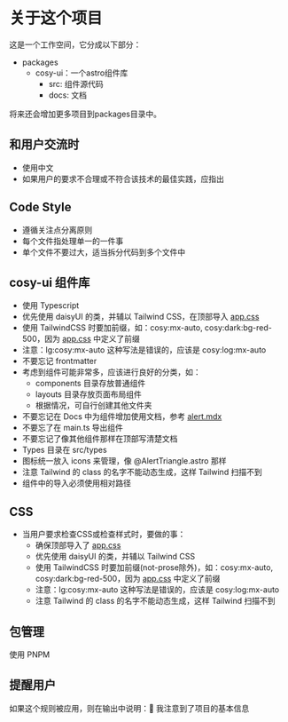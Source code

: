 # 关于这个项目

这是一个工作空间，它分成以下部分：

- packages
    - cosy-ui：一个astro组件库
      - src: 组件源代码
      - docs: 文档 

将来还会增加更多项目到packages目录中。

## 和用户交流时

- 使用中文
- 如果用户的要求不合理或不符合该技术的最佳实践，应指出

## Code Style

- 遵循关注点分离原则
- 每个文件指处理单一的一件事
- 单个文件不要过大，适当拆分代码到多个文件中

## cosy-ui 组件库

- 使用 Typescript
- 优先使用 daisyUI 的类，并辅以 Tailwind CSS，在顶部导入 [app.css](mdc:packages/cosy-ui/src/app.css)
- 使用 TailwindCSS 时要加前缀，如：cosy:mx-auto, cosy:dark:bg-red-500，因为 [app.css](mdc:packages/cosy-ui/src/app.css) 中定义了前缀
- 注意：lg:cosy:mx-auto 这种写法是错误的，应该是 cosy:log:mx-auto
- 不要忘记 frontmatter
- 考虑到组件可能非常多，应该进行良好的分类，如：
    - components 目录存放普通组件
    - layouts 目录存放页面布局组件
    - 根据情况，可自行创建其他文件夹
- 不要忘记在 Docs 中为组件增加使用文档，参考 [alert.mdx](mdc:packages/cosy-ui/docs/content/zh-cn/components/alert.mdx)
- 不要忘了在 main.ts 导出组件
- 不要忘记了像其他组件那样在顶部写清楚文档
- Types 目录在 src/types
- 图标统一放入 icons 来管理，像 @AlertTriangle.astro 那样
- 注意 Tailwind 的 class 的名字不能动态生成，这样 Tailwind 扫描不到
- 组件中的导入必须使用相对路径

## CSS

- 当用户要求检查CSS或检查样式时，要做的事：
    - 确保顶部导入了 [app.css](mdc:packages/cosy-ui/src/app.css)
    - 优先使用 daisyUI 的类，并辅以 Tailwind CSS
    - 使用 TailwindCSS 时要加前缀(not-prose除外)，如：cosy:mx-auto, cosy:dark:bg-red-500，因为 [app.css](mdc:packages/cosy-ui/src/app.css) 中定义了前缀
    - 注意：lg:cosy:mx-auto 这种写法是错误的，应该是 cosy:log:mx-auto
    - 注意 Tailwind 的 class 的名字不能动态生成，这样 Tailwind 扫描不到

## 包管理

使用 PNPM

## 提醒用户

如果这个规则被应用，则在输出中说明：🍋 我注意到了项目的基本信息














